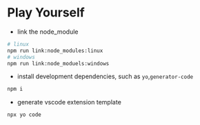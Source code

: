 # Play Yourself

- link the node_module
```bash
# linux
npm run link:node_modules:linux
# windows
npm run link:node_moduels:windows
```
- install development dependencies, such as `yo`,`generator-code`
```bash
npm i
```

- generate vscode extension template
```bash
npx yo code
```